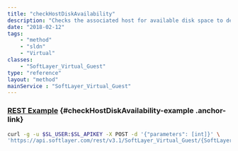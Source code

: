 ```yaml
---
title: "checkHostDiskAvailability"
description: "Checks the associated host for available disk space to determine if guest migration is necessary. This method is only used with local disks. If this method returns false, calling attachDiskImage($imageId) will automatically migrate the destination guest to a new host before attaching the portable volume. "
date: "2018-02-12"
tags:
    - "method"
    - "sldn"
    - "Virtual"
classes:
    - "SoftLayer_Virtual_Guest"
type: "reference"
layout: "method"
mainService : "SoftLayer_Virtual_Guest"
---
```


### [REST Example](#checkHostDiskAvailability-example) <a href="/article/rest/"><i class="fas fa-question"></i></a> {#checkHostDiskAvailability-example .anchor-link} 
```bash
curl -g -u $SL_USER:$SL_APIKEY -X POST -d '{"parameters": [int]}' \
'https://api.softlayer.com/rest/v3.1/SoftLayer_Virtual_Guest/{SoftLayer_Virtual_GuestID}/checkHostDiskAvailability'
```
